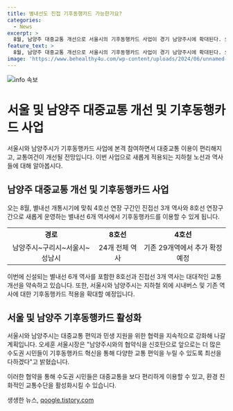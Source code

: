 ```yaml
---
title: 별내선도 진접 기후동행카드 가능한가요?
categories:
  - News
excerpt: >
  8월, 남양주 대중교통 개선으로 서울시의 기후동행카드 사업이 경기 남양주시에 확대된다. 오세훈 시장과 주광덕 시장이 업무협약을 체결하여, 별내선 개통으로 진접선 3개 역과 8호선 연장구간 6개 역에서 기후동행카드 이용이 가능해진다. 8호선은 별내선 6개 역뿐 아니라 총 24개 역에서 이용 가능하며, 4호선 진접선 3개 역에서의 기후동행카드 이용이 확대될 예정이다. 서울시와 남양주시는 대중교통 혁신을 위해 협력을 강화할 계획이며, 오세훈 시장은 이를 통해 수도권 시민들이 다양한 교통 편익을 누릴 수 있도록 노력하겠다고 밝혔다.
feature_text: >
  8월, 남양주 대중교통 개선으로 서울시의 기후동행카드 사업이 경기 남양주시에 확대된다. 오세훈 시장과 주광덕 시장이 업무협약을 체결하여, 별내선 개통으로 진접선 3개 역과 8호선 연장구간 6개 역에서 기후동행카드 이용이 가능해진다. 8호선은 별내선 6개 역뿐 아니라 총 24개 역에서 이용 가능하며, 4호선 진접선 3개 역에서의 기후동행카드 이용이 확대될 예정이다. 서울시와 남양주시는 대중교통 혁신을 위해 협력을 강화할 계획이며, 오세훈 시장은 이를 통해 수도권 시민들이 다양한 교통 편익을 누릴 수 있도록 노력하겠다고 밝혔다.
image: 'https://www.behealthy4u.com/wp-content/uploads/2024/06/unnamed-file.png'
---
```


<p><img src="https://www.behealthy4u.com/wp-content/uploads/2024/06/unnamed-file.png" alt="info 속보" /></p>

<h1>서울 및 남양주 대중교통 개선 및 기후동행카드 사업</h1>

<p data-ke-size="size16">서울시와 남양주시가 기후동행카드 사업에 본격 참여하면서 대중교통 이용이 편리해지고, 교통여건이 개선될 전망입니다. 이번 사업으로 새롭게 적용되는 지하철 노선과 역사들에 대해 알아봅시다.</p>

<h2 data-ke-size="size26">남양주 대중교통 개선 및 기후동행카드 사업</h2>

<p data-ke-size="size16">오는 8월, 별내선 개통시기에 맞춰 4호선 연장 구간인 진접선 3개 역사와 8호선 연장구간으로 새롭게 운영하는 별내선 6개 역사에서 기후동행카드를 이용할 수 있게 됩니다.</p>

<table>
    <tr>
        <td style="text-align: center; height: 17px;"><b>경로</b></td>
        <td style="text-align: center; height: 17px;"><b>8호선</b></td>
        <td style="text-align: center; height: 17px;"><b>4호선</b></td>
    </tr>
    <tr>
        <td style="text-align: center; height: 17px;">남양주시~구리시~서울시~성남시</td>
        <td style="text-align: center; height: 17px;">24개 전체 역사</td>
        <td style="text-align: center; height: 17px;">기존 29개역에서 추가 확정 예정</td>
    </tr>
</table>

<p data-ke-size="size16">이번에 신설되는 별내선 6개 역사를 포함한 8호선과 진접선 3개 역사는 대대적인 교통 개선을 약속하고 있습니다. 또한, 서울시와 남양주시는 지하철 외에 시내버스 및 기존 역사에 대한 기후동행카드 적용을 확대할 예정입니다.</p>

<h2 data-ke-size="size26">서울 및 남양주 기후동행카드 활성화</h2>

<p data-ke-size="size16">서울시와 남양주시는 대중교통 편익과 민생 지원을 위한 협력을 지속적으로 강화해 나갈 계획입니다. 오세훈 서울시장은 "남양주시와의 협약식을 신호탄으로 앞으로는 더 많은 수도권 시민들이 기후동행카드 혁신을 통해 다양한 교통 편익을 누릴 수 있도록 최선을 다하겠다"고 밝혔습니다.</p>

<p data-ke-size="size16">이러한 협약을 통해 수도권 시민들은 대중교통을 보다 편리하게 이용할 수 있고, 환경 친화적인 교통수단을 활성화시킬 수 있습니다.</p>
생생한 뉴스, <a href="https://qoogle.tistory.com" rel="dofollow">qoogle.tistory.com</a>


